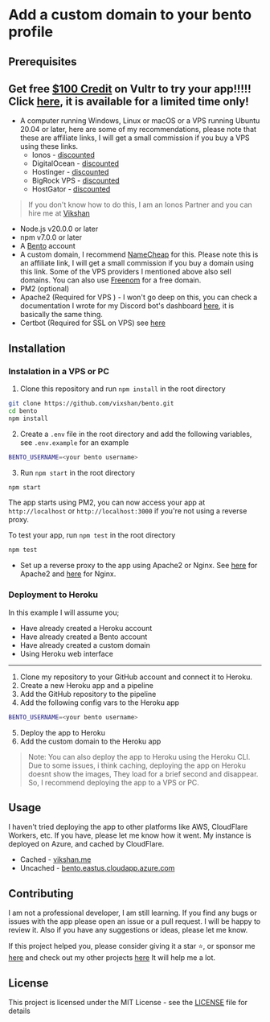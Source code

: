 # Add a custom domain to your bento profile

## Prerequisites

Get free [$100 Credit](https://www.vultr.com/?ref=9556008-8H) on Vultr to try your app!!!!! Click [here](https://www.vultr.com/?ref=9556008-8H), it is available for a limited time only!
---
- A computer running Windows, Linux or macOS or a VPS running Ubuntu 20.04 or
  later, here are some of my recommendations, please note that these are
  affiliate links, I will get a small commission if you buy a VPS using these
  links.
  - Ionos - [discounted](https://acn.ionos.com/SHA5)
  - DigitalOcean - [discounted](https://digitalocean.pxf.io/vikshan)
  - Hostinger - [discounted](https://hostinger.sjv.io/vikshan)
  - BigRock VPS - [discounted](https://bigrock-in.sjv.io/vikshan)
  - HostGator - [discounted](https://https://partners.hostgator.com/vikshan)

> If you don't know how to do this, I am an Ionos Partner and you can hire me at
> [Vikshan](https://partnernetwork.ionos.com/partner/vixshan)

- Node.js v20.0.0 or later
- npm v7.0.0 or later
- A [Bento](https://bento.me/vikshan) account
- A custom domain, I recommend [NameCheap](https://namecheap.pxf.io/vikshan) for
  this. Please note this is an affiliate link, I will get a small commission if
  you buy a domain using this link. Some of the VPS providers I mentioned above
  also sell domains. You can also use [Freenom](https://freenom.com) for a free
  domain.
- PM2 (optional)
- Apache2 (Required for VPS ) - I won't go deep on this, you can check a
  documentation I wrote for my Discord bot's dashboard [here](docs.vikshan.me),
  it is basically the same thing.
- Certbot (Required for SSL on VPS) see [here](docs.vikshan.me)

## Installation

### Instalation in a VPS or PC

1. Clone this repository and run `npm install` in the root directory

```bash
git clone https://github.com/vixshan/bento.git
cd bento
npm install
```

2. Create a `.env` file in the root directory and add the following variables,
   see `.env.example` for an example

```bash
BENTO_USERNAME=<your bento username>
```

3. Run `npm start` in the root directory

```bash
npm start
```

The app starts using PM2, you can now access your app at `http://localhost` or
`http://localhost:3000` if you're not using a reverse proxy.

To test your app, run `npm test` in the root directory

```bash
npm test
```

- Set up a reverse proxy to the app using Apache2 or Nginx. See
  [here](https://docs.vikshan.me/installation/dashboard/custom-domain) for
  Apache2 and
  [here](https://docs.nginx.com/nginx/admin-guide/web-server/reverse-proxy/) for
  Nginx.

### Deployment to Heroku

In this example I will assume you;

- Have already created a Heroku account
- Have already created a Bento account
- Have already created a custom domain
- Using Heroku web interface

---

1. Clone my repository to your GitHub account and connect it to Heroku.
2. Create a new Heroku app and a pipeline
3. Add the GitHub repository to the pipeline
4. Add the following config vars to the Heroku app

```bash
BENTO_USERNAME=<your bento username>
```

5. Deploy the app to Heroku
6. Add the custom domain to the Heroku app

> Note: You can also deploy the app to Heroku using the Heroku CLI. Due to some
> issues, i think caching, deploying the app on Heroku doesnt show the images,
> They load for a brief second and disappear. So, I recommend deploying the app
> to a VPS or PC.

## Usage

I haven't tried deploying the app to other platforms like AWS, CloudFlare
Workers, etc. If you have, please let me know how it went. My instance is
deployed on Azure, and cached by CloudFlare.

- Cached - [vikshan.me](https://vikshan.me)
- Uncached -
  [bento.eastus.cloudapp.azure.com](https://bento.eastus.cloudapp.azure.com/)

## Contributing

I am not a professional developer, I am still learning. If you find any bugs or
issues with the app please open an issue or a pull request. I will be happy to
review it. Also if you have any suggestions or ideas, please let me know.

If this project helped you, please consider giving it a star ⭐, or sponsor me
[here](https://github.com/sponsors/vixshan) and check out my other projects
[here](https://github.com/vixshan?tab=repositories) It will help me a lot.

## License
This project is licensed under the MIT License - see the [LICENSE](LICENSE) file for details
